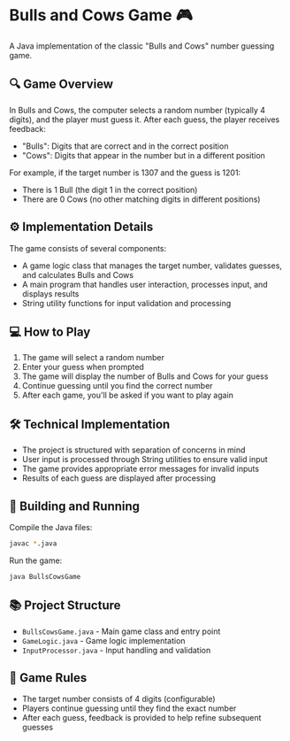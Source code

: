 # Bulls and Cows Game 🎮

A Java implementation of the classic "Bulls and Cows" number guessing game.

## 🔍 Game Overview

In Bulls and Cows, the computer selects a random number (typically 4 digits), and the player must guess it. After each guess, the player receives feedback:
- "Bulls": Digits that are correct and in the correct position
- "Cows": Digits that appear in the number but in a different position

For example, if the target number is 1307 and the guess is 1201:
- There is 1 Bull (the digit 1 in the correct position)
- There are 0 Cows (no other matching digits in different positions)

## ⚙️ Implementation Details

The game consists of several components:
- A game logic class that manages the target number, validates guesses, and calculates Bulls and Cows
- A main program that handles user interaction, processes input, and displays results
- String utility functions for input validation and processing

## 💻 How to Play

1. The game will select a random number
2. Enter your guess when prompted
3. The game will display the number of Bulls and Cows for your guess
4. Continue guessing until you find the correct number
5. After each game, you'll be asked if you want to play again

## 🛠️ Technical Implementation

- The project is structured with separation of concerns in mind
- User input is processed through String utilities to ensure valid input
- The game provides appropriate error messages for invalid inputs
- Results of each guess are displayed after processing

## 📝 Building and Running

Compile the Java files:
```bash
javac *.java
```

Run the game:
```bash
java BullsCowsGame
```

## 📚 Project Structure

- `BullsCowsGame.java` - Main game class and entry point
- `GameLogic.java` - Game logic implementation
- `InputProcessor.java` - Input handling and validation

## 🎯 Game Rules

- The target number consists of 4 digits (configurable)
- Players continue guessing until they find the exact number
- After each guess, feedback is provided to help refine subsequent guesses
